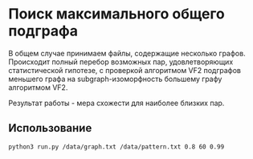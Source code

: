 # Поиск максимального общего подграфа

В общем случае принимаем файлы, содержащие несколько графов.  
Происходит полный перебор возможных пар, удовлетворяющих статистической гипотезе,
с проверкой алгоритмом VF2 подграфов меньшего графа на subgraph-изоморфность большему графу алгоритмом VF2.

Результат работы - мера схожести для наиболее близких пар.

## Использование

```bash
python3 run.py /data/graph.txt /data/pattern.txt 0.8 60 0.99
```